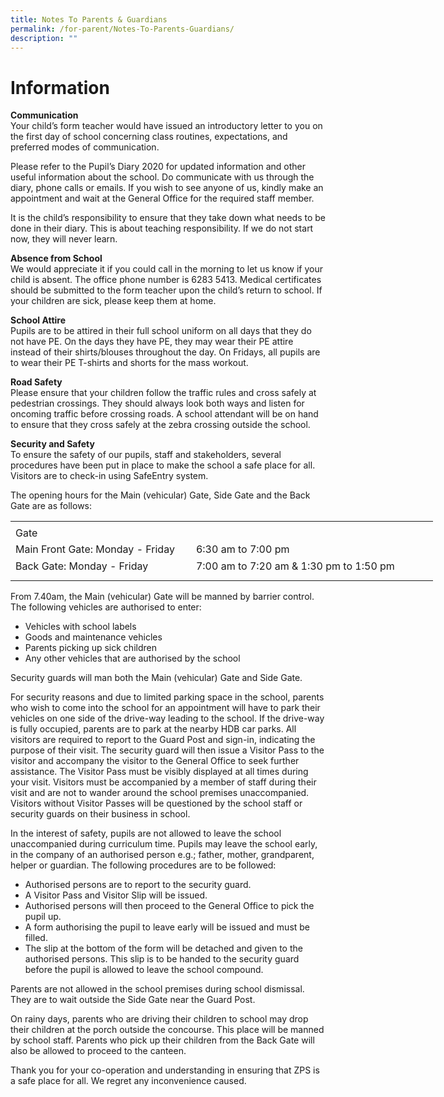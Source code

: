 ```yaml
---
title: Notes To Parents & Guardians
permalink: /for-parent/Notes-To-Parents-Guardians/
description: ""
---
```

Information
==========================
 
 **Communication**
<br>Your child’s form teacher would have issued an introductory letter to you on the first day of school concerning class routines, expectations, and preferred modes of communication.
  
Please refer to the Pupil’s Diary 2020 for updated information and other useful information about the school. Do communicate with us through the diary, phone calls or emails. If you wish to see anyone of us, kindly make an appointment and wait at the General Office for the required staff member.
  

It is the child’s responsibility to ensure that they take down what needs to be done in their diary. This is about teaching responsibility. If we do not start now, they will never learn.

**Absence from School**
<br>We would appreciate it if you could call in the morning to let us know if your child is absent. The office phone number is 6283 5413. Medical certificates should be submitted to the form teacher upon the child’s return to school. If your children are sick, please keep them at home.
 

**School Attire**
<br>Pupils are to be attired in their full school uniform on all days that they do not have PE. On the days they have PE, they may wear their PE attire instead of their shirts/blouses throughout the day. On Fridays, all pupils are to wear their PE T-shirts and shorts for the mass workout.

**Road Safety**
<br>Please ensure that your children follow the traffic rules and cross safely at pedestrian crossings. They should always look both ways and listen for oncoming traffic before crossing roads. A school attendant will be on hand to ensure that they cross safely at the zebra crossing outside the school.

  
**Security and Safety**
<br>To ensure the safety of our pupils, staff and stakeholders, several procedures have been put in place to make the school a safe place for all. Visitors are to check-in using SafeEntry system.
  
The opening hours for the Main (vehicular) Gate, Side Gate and the Back Gate are as follows:

<table border="0" cellpadding="0" cellspacing="0" width="675" style="border-collapse:
 collapse;width:507pt"><colgroup><col width="285" style="mso-width-source:userset;mso-width-alt:10422;width:214pt"> <col width="390" style="mso-width-source:userset;mso-width-alt:14262;width:293pt"></colgroup><tbody><tr height="5" style="mso-height-source:userset;height:3.75pt"><td height="5" width="285" style="height:3.75pt;width:214pt"><a name="RANGE!F3:G7"></a></td><td width="390" style="width:293pt"></td></tr><tr height="21" style="height:15.75pt"><td colspan="2" height="21" class="xl68" style="height:15.75pt">Gate</td></tr><tr height="21" style="height:15.75pt"><td height="21" class="xl70" width="285" style="height:15.75pt;width:214pt">Main Front Gate: Monday - Friday&nbsp;&nbsp;</td><td class="xl69" style="border-top:none">6:30 am to 7:00 pm &nbsp; &nbsp; &nbsp; &nbsp; &nbsp; &nbsp; &nbsp; &nbsp; &nbsp; &nbsp; &nbsp; &nbsp;</td></tr><tr height="21" style="height:15.75pt"><td height="21" class="xl71" width="285" style="height:15.75pt;width:214pt">Back Gate: Monday - Friday&nbsp; &nbsp;</td><td class="xl72" width="390" style="border-top:none;width:293pt;outline: 0px;
  margin-right:0px;padding-bottom:2px;padding-top:2px"><div style="outline: 0px;line-height:22.4px;margin-right:0px;padding-bottom:
  0px;padding-top:0px">7:00 am to 7:20 am &amp; 1:30 pm to 1:50 pm</div></td></tr><tr height="10" style="mso-height-source:userset;height:7.5pt"><td height="10" class="xl66" style="height:7.5pt"></td><td class="xl67" width="390" style="width:293pt"></td></tr></tbody></table>



From 7.40am, the Main (vehicular) Gate will be manned by barrier control. The following vehicles are authorised to enter:

*   Vehicles with school labels
*   Goods and maintenance vehicles
*   Parents picking up sick children
*   Any other vehicles that are authorised by the school

Security guards will man both the Main (vehicular) Gate and Side Gate.

  

For security reasons and due to limited parking space in the school, parents who wish to come into the school for an appointment will have to park their vehicles on one side of the drive-way leading to the school. If the drive-way is fully occupied, parents are to park at the nearby HDB car parks. All visitors are required to report to the Guard Post and sign-in, indicating the purpose of their visit. The security guard will then issue a Visitor Pass to the visitor and accompany the visitor to the General Office to seek further assistance. The Visitor Pass must be visibly displayed at all times during your visit. Visitors must be accompanied by a member of staff during their visit and are not to wander around the school premises unaccompanied. Visitors without Visitor Passes will be questioned by the school staff or security guards on their business in school.

  

In the interest of safety, pupils are not allowed to leave the school unaccompanied during curriculum time. Pupils may leave the school early, in the company of an authorised person e.g.; father, mother, grandparent, helper or guardian. The following procedures are to be followed:

*   Authorised persons are to report to the security guard.
*   A Visitor Pass and Visitor Slip will be issued.
*   Authorised persons will then proceed to the General Office to pick the pupil up.
*   A form authorising the pupil to leave early will be issued and must be filled.
*   The slip at the bottom of the form will be detached and given to the authorised persons. This slip is to be handed to the security guard before the pupil is allowed to leave the school compound.

Parents are not allowed in the school premises during school dismissal. They are to wait outside the Side Gate near the Guard Post.

  

On rainy days, parents who are driving their children to school may drop their children at the porch outside the concourse. This place will be manned by school staff. Parents who pick up their children from the Back Gate will also be allowed to proceed to the canteen.

  

Thank you for your co-operation and understanding in ensuring that ZPS is a safe place for all. We regret any inconvenience caused.